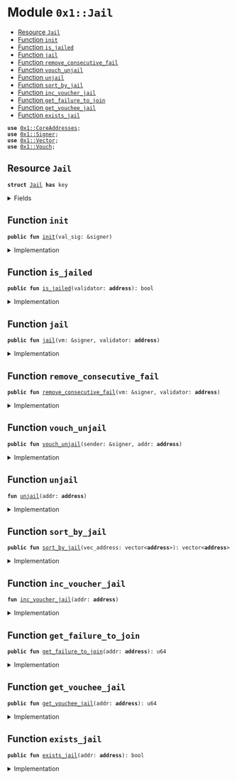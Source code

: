 
<a name="0x1_Jail"></a>

# Module `0x1::Jail`



-  [Resource `Jail`](#0x1_Jail_Jail)
-  [Function `init`](#0x1_Jail_init)
-  [Function `is_jailed`](#0x1_Jail_is_jailed)
-  [Function `jail`](#0x1_Jail_jail)
-  [Function `remove_consecutive_fail`](#0x1_Jail_remove_consecutive_fail)
-  [Function `vouch_unjail`](#0x1_Jail_vouch_unjail)
-  [Function `unjail`](#0x1_Jail_unjail)
-  [Function `sort_by_jail`](#0x1_Jail_sort_by_jail)
-  [Function `inc_voucher_jail`](#0x1_Jail_inc_voucher_jail)
-  [Function `get_failure_to_join`](#0x1_Jail_get_failure_to_join)
-  [Function `get_vouchee_jail`](#0x1_Jail_get_vouchee_jail)
-  [Function `exists_jail`](#0x1_Jail_exists_jail)


<pre><code><b>use</b> <a href="CoreAddresses.md#0x1_CoreAddresses">0x1::CoreAddresses</a>;
<b>use</b> <a href="../../../../../../../DPN/releases/artifacts/current/build/MoveStdlib/docs/Signer.md#0x1_Signer">0x1::Signer</a>;
<b>use</b> <a href="../../../../../../../DPN/releases/artifacts/current/build/MoveStdlib/docs/Vector.md#0x1_Vector">0x1::Vector</a>;
<b>use</b> <a href="Vouch.md#0x1_Vouch">0x1::Vouch</a>;
</code></pre>



<a name="0x1_Jail_Jail"></a>

## Resource `Jail`



<pre><code><b>struct</b> <a href="Jail.md#0x1_Jail">Jail</a> <b>has</b> key
</code></pre>



<details>
<summary>Fields</summary>


<dl>
<dt>
<code>is_jailed: bool</code>
</dt>
<dd>

</dd>
<dt>
<code>lifetime_jailed: u64</code>
</dt>
<dd>

</dd>
<dt>
<code>lifetime_vouchees_jailed: u64</code>
</dt>
<dd>

</dd>
<dt>
<code>consecutive_failure_to_rejoin: u64</code>
</dt>
<dd>

</dd>
</dl>


</details>

<a name="0x1_Jail_init"></a>

## Function `init`



<pre><code><b>public</b> <b>fun</b> <a href="Jail.md#0x1_Jail_init">init</a>(val_sig: &signer)
</code></pre>



<details>
<summary>Implementation</summary>


<pre><code><b>public</b> <b>fun</b> <a href="Jail.md#0x1_Jail_init">init</a>(val_sig: &signer) {
  <b>let</b> addr = <a href="../../../../../../../DPN/releases/artifacts/current/build/MoveStdlib/docs/Signer.md#0x1_Signer_address_of">Signer::address_of</a>(val_sig);
  <b>if</b> (!<b>exists</b>&lt;<a href="Jail.md#0x1_Jail">Jail</a>&gt;(addr)) {
    <b>move_to</b>&lt;<a href="Jail.md#0x1_Jail">Jail</a>&gt;(val_sig, <a href="Jail.md#0x1_Jail">Jail</a> {
      is_jailed: <b>false</b>,
      lifetime_jailed: 0,
      lifetime_vouchees_jailed: 0,
      consecutive_failure_to_rejoin: 0,

    });
  }
}
</code></pre>



</details>

<a name="0x1_Jail_is_jailed"></a>

## Function `is_jailed`



<pre><code><b>public</b> <b>fun</b> <a href="Jail.md#0x1_Jail_is_jailed">is_jailed</a>(validator: <b>address</b>): bool
</code></pre>



<details>
<summary>Implementation</summary>


<pre><code><b>public</b> <b>fun</b> <a href="Jail.md#0x1_Jail_is_jailed">is_jailed</a>(validator: <b>address</b>): bool <b>acquires</b> <a href="Jail.md#0x1_Jail">Jail</a> {
  <b>if</b> (!<b>exists</b>&lt;<a href="Jail.md#0x1_Jail">Jail</a>&gt;(validator)) {
    <b>return</b> <b>false</b>
  };
  <b>borrow_global</b>&lt;<a href="Jail.md#0x1_Jail">Jail</a>&gt;(validator).is_jailed
}
</code></pre>



</details>

<a name="0x1_Jail_jail"></a>

## Function `jail`



<pre><code><b>public</b> <b>fun</b> <a href="Jail.md#0x1_Jail_jail">jail</a>(vm: &signer, validator: <b>address</b>)
</code></pre>



<details>
<summary>Implementation</summary>


<pre><code><b>public</b> <b>fun</b> <a href="Jail.md#0x1_Jail_jail">jail</a>(vm: &signer, validator: <b>address</b>) <b>acquires</b> <a href="Jail.md#0x1_Jail">Jail</a>{
  <a href="CoreAddresses.md#0x1_CoreAddresses_assert_vm">CoreAddresses::assert_vm</a>(vm);
  <b>if</b> (<b>exists</b>&lt;<a href="Jail.md#0x1_Jail">Jail</a>&gt;(validator)) {
    <b>let</b> j = <b>borrow_global_mut</b>&lt;<a href="Jail.md#0x1_Jail">Jail</a>&gt;(validator);
    j.is_jailed = <b>true</b>;
    j.lifetime_jailed = j.lifetime_jailed + 1;
    j.consecutive_failure_to_rejoin = j.consecutive_failure_to_rejoin + 1;
  };

  <a href="Jail.md#0x1_Jail_inc_voucher_jail">inc_voucher_jail</a>(validator);
}
</code></pre>



</details>

<a name="0x1_Jail_remove_consecutive_fail"></a>

## Function `remove_consecutive_fail`



<pre><code><b>public</b> <b>fun</b> <a href="Jail.md#0x1_Jail_remove_consecutive_fail">remove_consecutive_fail</a>(vm: &signer, validator: <b>address</b>)
</code></pre>



<details>
<summary>Implementation</summary>


<pre><code><b>public</b> <b>fun</b> <a href="Jail.md#0x1_Jail_remove_consecutive_fail">remove_consecutive_fail</a>(vm: &signer, validator: <b>address</b>) <b>acquires</b> <a href="Jail.md#0x1_Jail">Jail</a> {
  <a href="CoreAddresses.md#0x1_CoreAddresses_assert_vm">CoreAddresses::assert_vm</a>(vm);
  <b>if</b> (<b>exists</b>&lt;<a href="Jail.md#0x1_Jail">Jail</a>&gt;(validator)) {
    <b>let</b> j = <b>borrow_global_mut</b>&lt;<a href="Jail.md#0x1_Jail">Jail</a>&gt;(validator);
    j.consecutive_failure_to_rejoin = 0;
  }
}
</code></pre>



</details>

<a name="0x1_Jail_vouch_unjail"></a>

## Function `vouch_unjail`



<pre><code><b>public</b> <b>fun</b> <a href="Jail.md#0x1_Jail_vouch_unjail">vouch_unjail</a>(sender: &signer, addr: <b>address</b>)
</code></pre>



<details>
<summary>Implementation</summary>


<pre><code><b>public</b> <b>fun</b> <a href="Jail.md#0x1_Jail_vouch_unjail">vouch_unjail</a>(sender: &signer, addr: <b>address</b>) <b>acquires</b> <a href="Jail.md#0x1_Jail">Jail</a> {
  // only a validator can un-jail themselves.
  <b>let</b> voucher = <a href="../../../../../../../DPN/releases/artifacts/current/build/MoveStdlib/docs/Signer.md#0x1_Signer_address_of">Signer::address_of</a>(sender);

  <b>let</b> buddies = <a href="Vouch.md#0x1_Vouch_buddies_in_set">Vouch::buddies_in_set</a>(addr);
  // // print(&buddies);
  <b>let</b> (is_found, _idx) = <a href="../../../../../../../DPN/releases/artifacts/current/build/MoveStdlib/docs/Vector.md#0x1_Vector_index_of">Vector::index_of</a>(&buddies, &voucher);
  <b>assert</b>!(is_found, 100103);

  // // check the node <b>has</b> been mining before unjailing.
  // <b>assert</b>!(<a href="TowerState.md#0x1_TowerState_node_above_thresh">TowerState::node_above_thresh</a>(addr), 100104);
  <a href="Jail.md#0x1_Jail_unjail">unjail</a>(addr);
}
</code></pre>



</details>

<a name="0x1_Jail_unjail"></a>

## Function `unjail`



<pre><code><b>fun</b> <a href="Jail.md#0x1_Jail_unjail">unjail</a>(addr: <b>address</b>)
</code></pre>



<details>
<summary>Implementation</summary>


<pre><code><b>fun</b> <a href="Jail.md#0x1_Jail_unjail">unjail</a>(addr: <b>address</b>) <b>acquires</b> <a href="Jail.md#0x1_Jail">Jail</a> {
  <b>if</b> (<b>exists</b>&lt;<a href="Jail.md#0x1_Jail">Jail</a>&gt;(addr)) {
    <b>borrow_global_mut</b>&lt;<a href="Jail.md#0x1_Jail">Jail</a>&gt;(addr).is_jailed = <b>false</b>;
  };
}
</code></pre>



</details>

<a name="0x1_Jail_sort_by_jail"></a>

## Function `sort_by_jail`



<pre><code><b>public</b> <b>fun</b> <a href="Jail.md#0x1_Jail_sort_by_jail">sort_by_jail</a>(vec_address: vector&lt;<b>address</b>&gt;): vector&lt;<b>address</b>&gt;
</code></pre>



<details>
<summary>Implementation</summary>


<pre><code><b>public</b> <b>fun</b> <a href="Jail.md#0x1_Jail_sort_by_jail">sort_by_jail</a>(vec_address: vector&lt;<b>address</b>&gt;): vector&lt;<b>address</b>&gt; <b>acquires</b> <a href="Jail.md#0x1_Jail">Jail</a> {

  // Sorting the accounts vector based on value (weights).
  // Bubble sort algorithm
  <b>let</b> length = <a href="../../../../../../../DPN/releases/artifacts/current/build/MoveStdlib/docs/Vector.md#0x1_Vector_length">Vector::length</a>(&vec_address);

  <b>let</b> i = 0;
  <b>while</b> (i &lt; length){
    <b>let</b> j = 0;
    <b>while</b>(j &lt; length-i-1){

      <b>let</b> value_j = <a href="Jail.md#0x1_Jail_get_failure_to_join">get_failure_to_join</a>(*<a href="../../../../../../../DPN/releases/artifacts/current/build/MoveStdlib/docs/Vector.md#0x1_Vector_borrow">Vector::borrow</a>(&vec_address, j));
      <b>let</b> value_jp1 = <a href="Jail.md#0x1_Jail_get_failure_to_join">get_failure_to_join</a>(*<a href="../../../../../../../DPN/releases/artifacts/current/build/MoveStdlib/docs/Vector.md#0x1_Vector_borrow">Vector::borrow</a>(&vec_address, j + 1));

      <b>if</b>(value_j &gt; value_jp1){
        <a href="../../../../../../../DPN/releases/artifacts/current/build/MoveStdlib/docs/Vector.md#0x1_Vector_swap">Vector::swap</a>&lt;<b>address</b>&gt;(&<b>mut</b> vec_address, j, j+1);
      };
      j = j + 1;
    };
    i = i + 1;
  };

  vec_address
}
</code></pre>



</details>

<a name="0x1_Jail_inc_voucher_jail"></a>

## Function `inc_voucher_jail`



<pre><code><b>fun</b> <a href="Jail.md#0x1_Jail_inc_voucher_jail">inc_voucher_jail</a>(addr: <b>address</b>)
</code></pre>



<details>
<summary>Implementation</summary>


<pre><code><b>fun</b> <a href="Jail.md#0x1_Jail_inc_voucher_jail">inc_voucher_jail</a>(addr: <b>address</b>) <b>acquires</b> <a href="Jail.md#0x1_Jail">Jail</a> {
  <b>let</b> buddies = <a href="Vouch.md#0x1_Vouch_get_buddies">Vouch::get_buddies</a>(addr);
  <b>let</b> i = 0;
  <b>while</b> (i &lt; <a href="../../../../../../../DPN/releases/artifacts/current/build/MoveStdlib/docs/Vector.md#0x1_Vector_length">Vector::length</a>(&buddies)) {
    <b>let</b> voucher = *<a href="../../../../../../../DPN/releases/artifacts/current/build/MoveStdlib/docs/Vector.md#0x1_Vector_borrow">Vector::borrow</a>(&buddies, i);
    <b>if</b> (<b>exists</b>&lt;<a href="Jail.md#0x1_Jail">Jail</a>&gt;(voucher)) {
      <b>let</b> v = <b>borrow_global_mut</b>&lt;<a href="Jail.md#0x1_Jail">Jail</a>&gt;(voucher);
      v.lifetime_vouchees_jailed = v.lifetime_vouchees_jailed + 1;
    };
    i = i + 1;
  }
}
</code></pre>



</details>

<a name="0x1_Jail_get_failure_to_join"></a>

## Function `get_failure_to_join`



<pre><code><b>public</b> <b>fun</b> <a href="Jail.md#0x1_Jail_get_failure_to_join">get_failure_to_join</a>(addr: <b>address</b>): u64
</code></pre>



<details>
<summary>Implementation</summary>


<pre><code><b>public</b> <b>fun</b> <a href="Jail.md#0x1_Jail_get_failure_to_join">get_failure_to_join</a>(addr: <b>address</b>): u64 <b>acquires</b> <a href="Jail.md#0x1_Jail">Jail</a> {
  <b>if</b> (<b>exists</b>&lt;<a href="Jail.md#0x1_Jail">Jail</a>&gt;(addr)) {
    <b>return</b> <b>borrow_global</b>&lt;<a href="Jail.md#0x1_Jail">Jail</a>&gt;(addr).consecutive_failure_to_rejoin
  };
  0
}
</code></pre>



</details>

<a name="0x1_Jail_get_vouchee_jail"></a>

## Function `get_vouchee_jail`



<pre><code><b>public</b> <b>fun</b> <a href="Jail.md#0x1_Jail_get_vouchee_jail">get_vouchee_jail</a>(addr: <b>address</b>): u64
</code></pre>



<details>
<summary>Implementation</summary>


<pre><code><b>public</b> <b>fun</b> <a href="Jail.md#0x1_Jail_get_vouchee_jail">get_vouchee_jail</a>(addr: <b>address</b>): u64 <b>acquires</b> <a href="Jail.md#0x1_Jail">Jail</a> {
  <b>if</b> (<b>exists</b>&lt;<a href="Jail.md#0x1_Jail">Jail</a>&gt;(addr)) {
    <b>return</b> <b>borrow_global</b>&lt;<a href="Jail.md#0x1_Jail">Jail</a>&gt;(addr).lifetime_vouchees_jailed
  };
  0
}
</code></pre>



</details>

<a name="0x1_Jail_exists_jail"></a>

## Function `exists_jail`



<pre><code><b>public</b> <b>fun</b> <a href="Jail.md#0x1_Jail_exists_jail">exists_jail</a>(addr: <b>address</b>): bool
</code></pre>



<details>
<summary>Implementation</summary>


<pre><code><b>public</b> <b>fun</b> <a href="Jail.md#0x1_Jail_exists_jail">exists_jail</a>(addr: <b>address</b>): bool {
  <b>exists</b>&lt;<a href="Jail.md#0x1_Jail">Jail</a>&gt;(addr)
}
</code></pre>



</details>
